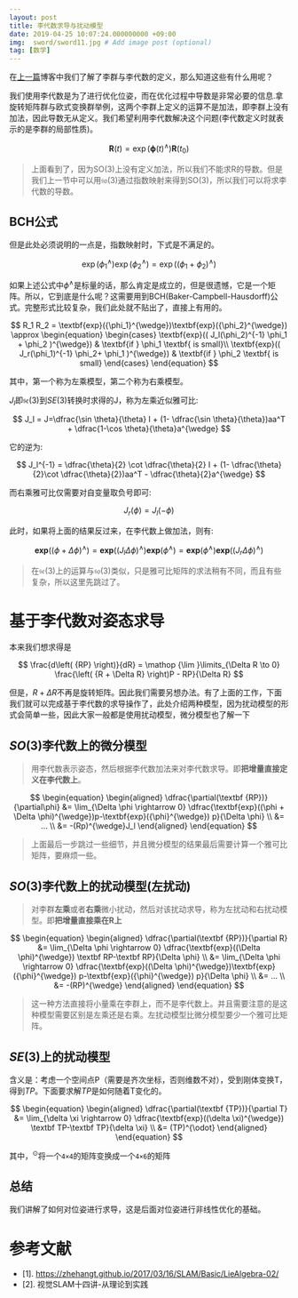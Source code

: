 ```yaml
---
layout: post
title: 李代数求导与扰动模型
date: 2019-04-25 10:07:24.000000000 +09:00
img:  sword/sword11.jpg # Add image post (optional)
tag: [数学]
---
```


在[上一篇](https://xhy3054.github.io/Li-group/)博客中我们了解了李群与李代数的定义，那么知道这些有什么用呢？

我们使用李代数是为了进行优化位姿，而在优化过程中导数是非常必要的信息.拿旋转矩阵群与欧式变换群举例，这两个李群上定义的运算不是加法，即李群上没有加法，因此导数无从定义。我们希望利用李代数解决这个问题(李代数定义时就表示的是李群的局部性质)。

$$ \begin{equation} \label{eq:so3ode} \mathbf{R}(t) = \exp \left( \mathbf{\phi} (t) ^\wedge \right) \mathbf{R}(t_0) \end{equation} $$

> 上面看到了，因为SO(3)上没有定义加法，所以我们不能求R的导数。但是我们上一节中可以用$\mathfrak{so}(3)$通过指数映射来得到SO(3)，所以我们可以将求李代数的导数。

## BCH公式
但是此处必须说明的一点是，指数映射时，下式是不满足的。

$$ \begin{equation} \exp \left( {\phi _1^ \wedge } \right)\exp \left( {\phi _2^ \wedge } \right) = \exp \left( {\left( {\phi _1} + {\phi _2} \right)}^ {\wedge } \right) \end{equation} $$

如果上述公式中${\phi^ \wedge }$是标量的话，那么肯定是成立的，但是很遗憾，它是一个矩阵。所以，它到底是什么呢？这需要用到BCH(Baker-Campbell-Hausdorff)公式。完整形式比较复杂，我们此处就不贴出了，直接上有用的。

$$ R_1 R_2 = \textbf{exp}({\phi_1}^{\wedge})\textbf{exp}({\phi_2}^{\wedge}) \approx \begin{equation} \begin{cases} \textbf{exp}(( J_l(\phi_2)^{-1} \phi_1 + \phi_2    )^{\wedge})  & \textbf{if  } \phi_1 \textbf{ is small}\\ \textbf{exp}(( J_r(\phi_1)^{-1} \phi_2+ \phi_1    )^{\wedge})   & \textbf{if  } \phi_2 \textbf{ is small} \end{cases} \end{equation} $$

其中，第一个称为左乘模型，第二个称为右乘模型。

$J_l$即$\mathfrak{se}(3)$到$SE(3)$转换时求得的J，称为左乘近似雅可比:

$$ J_l = J=\dfrac{\sin \theta}{\theta} I + (1- \dfrac{\sin \theta}{\theta})aa^T + \dfrac{1-\cos \theta}{\theta}a^{\wedge} $$

它的逆为:

$$ J_l^{-1} = \dfrac{\theta}{2} \cot \dfrac{\theta}{2} I + (1- \dfrac{\theta}{2}\cot \dfrac{\theta}{2})aa^T - \dfrac{\theta}{2}a^{\wedge} $$

而右乘雅可比仅需要对自变量取负号即可:

$$ J_r(\phi)=J_l(-\phi) $$

此时，如果将上面的结果反过来，在李代数上做加法，则有:

$$ \textbf{exp}((\phi+ \Delta\phi)^{\wedge}) = \textbf{exp}((J_l \Delta\phi)^{\wedge}) \textbf{exp}({\phi}^{\wedge})=\textbf{exp}({\phi}^{\wedge})\textbf{exp}((J_r \Delta\phi)^{\wedge}) $$

> 在$\mathfrak{se}(3)$上的运算与$\mathfrak{so}(3)$类似，只是雅可比矩阵的求法稍有不同，而且有些复杂，所以这里先跳过了。

# 基于李代数对姿态求导
本来我们想求得是

$$ \frac{d\left( {RP} \right)}{dR} = \mathop {\lim }\limits_{\Delta R \to 0} \frac{\left( {R + \Delta R} \right)P - RP}{\Delta R} $$

但是，$R+\Delta R$不再是旋转矩阵。因此我们需要另想办法。有了上面的工作，下面我们就可以完成基于李代数的求导操作了，此处介绍两种模型，因为扰动模型的形式会简单一些，因此大家一般都是使用扰动模型，微分模型也了解一下
## $SO(3)$李代数上的微分模型
> 用李代数表示姿态，然后根据李代数加法来对李代数求导。即**把增量直接定义在李代数上**。

$$ \begin{equation} \begin{aligned} \dfrac{\partial(\textbf {RP})}{\partial\phi} &= \lim_{\Delta \phi \rightarrow 0} \dfrac{\textbf{exp}((\phi + \Delta \phi)^{\wedge})p-\textbf{exp}({\phi}^{\wedge}) p}{\Delta \phi} \\ &= … \\ &= -(Rp)^{\wedge}J_l \end{aligned} \end{equation} $$

> 上面最后一步跳过一些细节，并且微分模型的结果最后需要计算一个雅可比矩阵，要麻烦一些。

## $SO(3)$李代数上的扰动模型(左扰动)
> 对李群**左乘**或者**右乘**微小扰动，然后对该扰动求导，称为左扰动和右扰动模型。即**把增量直接乘在R上**

$$ \begin{equation} \begin{aligned} \dfrac{\partial(\textbf {RP})}{\partial R} &=  \lim_{\Delta \phi \rightarrow 0} \dfrac{\textbf{exp}((\Delta \phi)^{\wedge})  \textbf RP-\textbf RP}{\Delta \phi} \\ &= \lim_{\Delta \phi \rightarrow 0} \dfrac{\textbf{exp}((\Delta \phi)^{\wedge})\textbf{exp}({\phi}^{\wedge}) p-\textbf{exp}({\phi}^{\wedge}) p}{\Delta \phi} \\ &= … \\ &= -(RP)^{\wedge} \end{aligned} \end{equation} $$

> 这一种方法直接将小量乘在李群上，而不是李代数上。并且需要注意的是这种模型需要区别是左乘还是右乘。左扰动模型比微分模型要少一个雅可比矩阵。

## $SE(3)$上的扰动模型
含义是：考虑一个空间点P（需要是齐次坐标，否则维数不对），受到刚体变换T，得到$TP$。下面要求解$TP$是如何随着T变化的。

$$ \begin{equation} \begin{aligned} \dfrac{\partial(\textbf {TP})}{\partial T} &=  \lim_{\delta \xi \rightarrow 0} \dfrac{\textbf{exp}((\delta \xi)^{\wedge})  \textbf TP-\textbf TP}{\delta \xi} \\ &= (TP)^{\odot} \end{aligned} \end{equation} $$

其中，$^ \odot$将一个`4×4`的矩阵变换成一个`4×6`的矩阵

## 总结
我们讲解了如何对位姿进行求导，这是后面对位姿进行非线性优化的基础。

# 参考文献
- [1]. https://zhehangt.github.io/2017/03/16/SLAM/Basic/LieAlgebra-02/
- [2]. 视觉SLAM十四讲-从理论到实践

